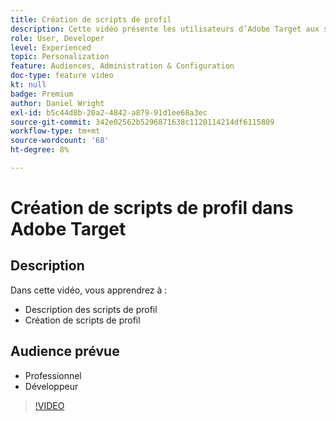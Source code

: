 ```yaml
---
title: Création de scripts de profil
description: Cette vidéo présente les utilisateurs d’Adobe Target aux scripts de profil. Regardez cette vidéo si vous connaissez Adobe Target et souhaitez découvrir les bases de l’utilisation des scripts de profil pour effectuer un ciblage plus spécialisé ou la création d’audiences.
role: User, Developer
level: Experienced
topic: Personalization
feature: Audiences, Administration & Configuration
doc-type: feature video
kt: null
badge: Premium
author: Daniel Wright
exl-id: b5c44d8b-20a2-4842-a879-91d1ee68a3ec
source-git-commit: 342e02562b5296871638c1120114214df6115809
workflow-type: tm+mt
source-wordcount: '68'
ht-degree: 8%

---
```


# Création de scripts de profil dans Adobe Target

## Description

Dans cette vidéo, vous apprendrez à :

* Description des scripts de profil
* Création de scripts de profil

## Audience prévue

* Professionnel
* Développeur

>[!VIDEO](https://video.tv.adobe.com/v/17394/?quality=12)
